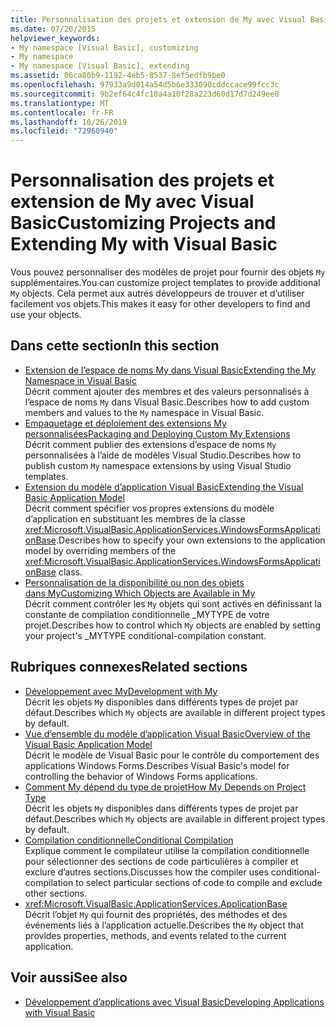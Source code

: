 ```yaml
---
title: Personnalisation des projets et extension de My avec Visual Basic
ms.date: 07/20/2015
helpviewer_keywords:
- My namespace [Visual Basic], customizing
- My namespace
- My namespace [Visual Basic], extending
ms.assetid: 06ca80b9-1192-4eb5-8537-8ef5edfb9be0
ms.openlocfilehash: 97933a9d014a54d5b6e333090cddccace99fcc3c
ms.sourcegitcommit: 9b2ef64c4fc10a4a10f28a223d60d17d7d249ee8
ms.translationtype: MT
ms.contentlocale: fr-FR
ms.lasthandoff: 10/26/2019
ms.locfileid: "72960940"
---
```

# <a name="customizing-projects-and-extending-my-with-visual-basic"></a><span data-ttu-id="34ca6-102">Personnalisation des projets et extension de My avec Visual Basic</span><span class="sxs-lookup"><span data-stu-id="34ca6-102">Customizing Projects and Extending My with Visual Basic</span></span>

<span data-ttu-id="34ca6-103">Vous pouvez personnaliser des modèles de projet pour fournir des objets `My` supplémentaires.</span><span class="sxs-lookup"><span data-stu-id="34ca6-103">You can customize project templates to provide additional `My` objects.</span></span> <span data-ttu-id="34ca6-104">Cela permet aux autres développeurs de trouver et d’utiliser facilement vos objets.</span><span class="sxs-lookup"><span data-stu-id="34ca6-104">This makes it easy for other developers to find and use your objects.</span></span>

## <a name="in-this-section"></a><span data-ttu-id="34ca6-105">Dans cette section</span><span class="sxs-lookup"><span data-stu-id="34ca6-105">In this section</span></span>

- [<span data-ttu-id="34ca6-106">Extension de l’espace de noms My dans Visual Basic</span><span class="sxs-lookup"><span data-stu-id="34ca6-106">Extending the My Namespace in Visual Basic</span></span>](extending-the-my-namespace.md)  
 <span data-ttu-id="34ca6-107">Décrit comment ajouter des membres et des valeurs personnalisés à l’espace de noms `My` dans Visual Basic.</span><span class="sxs-lookup"><span data-stu-id="34ca6-107">Describes how to add custom members and values to the `My` namespace in Visual Basic.</span></span>
- [<span data-ttu-id="34ca6-108">Empaquetage et déploiement des extensions My personnalisées</span><span class="sxs-lookup"><span data-stu-id="34ca6-108">Packaging and Deploying Custom My Extensions</span></span>](packaging-and-deploying-custom-my-extensions.md)  
 <span data-ttu-id="34ca6-109">Décrit comment publier des extensions d’espace de noms `My` personnalisées à l’aide de modèles Visual Studio.</span><span class="sxs-lookup"><span data-stu-id="34ca6-109">Describes how to publish custom `My` namespace extensions by using Visual Studio templates.</span></span>
- [<span data-ttu-id="34ca6-110">Extension du modèle d’application Visual Basic</span><span class="sxs-lookup"><span data-stu-id="34ca6-110">Extending the Visual Basic Application Model</span></span>](extending-the-visual-basic-application-model.md)  
 <span data-ttu-id="34ca6-111">Décrit comment spécifier vos propres extensions du modèle d’application en substituant les membres de la classe <xref:Microsoft.VisualBasic.ApplicationServices.WindowsFormsApplicationBase>.</span><span class="sxs-lookup"><span data-stu-id="34ca6-111">Describes how to specify your own extensions to the application model by overriding members of the <xref:Microsoft.VisualBasic.ApplicationServices.WindowsFormsApplicationBase> class.</span></span>
- [<span data-ttu-id="34ca6-112">Personnalisation de la disponibilité ou non des objets dans My</span><span class="sxs-lookup"><span data-stu-id="34ca6-112">Customizing Which Objects are Available in My</span></span>](customizing-which-objects-are-available-in-my.md)  
 <span data-ttu-id="34ca6-113">Décrit comment contrôler les `My` objets qui sont activés en définissant la constante de compilation conditionnelle \_MYTYPE de votre projet.</span><span class="sxs-lookup"><span data-stu-id="34ca6-113">Describes how to control which `My` objects are enabled by setting your project's \_MYTYPE conditional-compilation constant.</span></span>

## <a name="related-sections"></a><span data-ttu-id="34ca6-114">Rubriques connexes</span><span class="sxs-lookup"><span data-stu-id="34ca6-114">Related sections</span></span>

- [<span data-ttu-id="34ca6-115">Développement avec My</span><span class="sxs-lookup"><span data-stu-id="34ca6-115">Development with My</span></span>](../development-with-my/index.md)  
 <span data-ttu-id="34ca6-116">Décrit les objets `My` disponibles dans différents types de projet par défaut.</span><span class="sxs-lookup"><span data-stu-id="34ca6-116">Describes which `My` objects are available in different project types by default.</span></span>
- [<span data-ttu-id="34ca6-117">Vue d’ensemble du modèle d’application Visual Basic</span><span class="sxs-lookup"><span data-stu-id="34ca6-117">Overview of the Visual Basic Application Model</span></span>](../development-with-my/overview-of-the-visual-basic-application-model.md)  
 <span data-ttu-id="34ca6-118">Décrit le modèle de Visual Basic pour le contrôle du comportement des applications Windows Forms.</span><span class="sxs-lookup"><span data-stu-id="34ca6-118">Describes Visual Basic's model for controlling the behavior of Windows Forms applications.</span></span>
- [<span data-ttu-id="34ca6-119">Comment My dépend du type de projet</span><span class="sxs-lookup"><span data-stu-id="34ca6-119">How My Depends on Project Type</span></span>](../development-with-my/how-my-depends-on-project-type.md)  
 <span data-ttu-id="34ca6-120">Décrit les objets `My` disponibles dans différents types de projet par défaut.</span><span class="sxs-lookup"><span data-stu-id="34ca6-120">Describes which `My` objects are available in different project types by default.</span></span>
- [<span data-ttu-id="34ca6-121">Compilation conditionnelle</span><span class="sxs-lookup"><span data-stu-id="34ca6-121">Conditional Compilation</span></span>](../../programming-guide/program-structure/conditional-compilation.md)  
 <span data-ttu-id="34ca6-122">Explique comment le compilateur utilise la compilation conditionnelle pour sélectionner des sections de code particulières à compiler et exclure d’autres sections.</span><span class="sxs-lookup"><span data-stu-id="34ca6-122">Discusses how the compiler uses conditional-compilation to select particular sections of code to compile and exclude other sections.</span></span>
- <xref:Microsoft.VisualBasic.ApplicationServices.ApplicationBase>  
 <span data-ttu-id="34ca6-123">Décrit l’objet `My` qui fournit des propriétés, des méthodes et des événements liés à l’application actuelle.</span><span class="sxs-lookup"><span data-stu-id="34ca6-123">Describes the `My` object that provides properties, methods, and events related to the current application.</span></span>

## <a name="see-also"></a><span data-ttu-id="34ca6-124">Voir aussi</span><span class="sxs-lookup"><span data-stu-id="34ca6-124">See also</span></span>

- [<span data-ttu-id="34ca6-125">Développement d’applications avec Visual Basic</span><span class="sxs-lookup"><span data-stu-id="34ca6-125">Developing Applications with Visual Basic</span></span>](../index.md)
